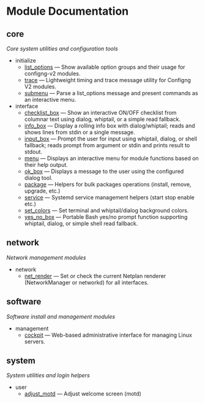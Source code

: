 # Module Documentation

## core
*Core system utilities and configuration tools*

- initialize
    - [list_options](./list_options.md) — Show available option groups and their usage for configng-v2 modules.
    - [trace](./trace.md) — Lightweight timing and trace message utility for Configng V2 modules.
    - [submenu](./submenu.md) — Parse a list_options message and present commands as an interactive menu.
- interface
    - [checklist_box](./checklist_box.md) — Show an interactive ON/OFF checklist from columnar text using dialog, whiptail, or a simple read fallback.
    - [info_box](./info_box.md) — Display a rolling info box with dialog/whiptail; reads and shows lines from stdin or a single message.
    - [input_box](./input_box.md) — Prompt the user for input using whiptail, dialog, or shell fallback; reads prompt from argument or stdin and prints result to stdout.
    - [menu](./menu.md) — Displays an interactive menu for module functions based on their help output.
    - [ok_box](./ok_box.md) — Displays a message to the user using the configured dialog tool.
    - [package](./package.md) — Helpers for bulk packages operations (install, remove, upgrade, etc.)
    - [service](./service.md) — Systemd service management helpers (start stop enable etc.)
    - [set_colors](./set_colors.md) — Set terminal and whiptail/dialog background colors.
    - [yes_no_box](./yes_no_box.md) — Portable Bash yes/no prompt function supporting whiptail, dialog, or simple shell read fallback.

## network
*Network management modules*

- network
    - [net_render](./net_render.md) — Set or check the current Netplan renderer (NetworkManager or networkd) for all interfaces.

## software
*Software install and management modules*

- management
    - [cockpit](./cockpit.md) — Web-based administrative interface for managing Linux servers.

## system
*System utilities and login helpers*

- user
    - [adjust_motd](./adjust_motd.md) — Adjust welcome screen (motd)

